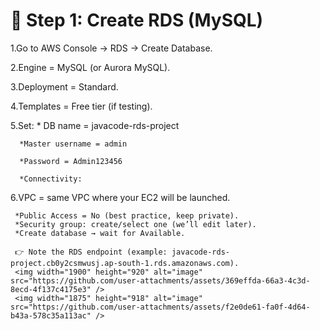 🔹 Step 1: Create RDS (MySQL)
=
1.Go to AWS Console → RDS → Create Database.

2.Engine = MySQL (or Aurora MySQL).

3.Deployment = Standard.

4.Templates = Free tier (if testing).

5.Set:
      * DB name = javacode-rds-project
      
      *Master username = admin
      
      *Password = Admin123456
      
      *Connectivity:
      
6.VPC = same VPC where your EC2 will be launched.

     *Public Access = No (best practice, keep private). 
     *Security group: create/select one (we’ll edit later).
     *Create database → wait for Available.

     👉 Note the RDS endpoint (example: javacode-rds-project.cb0y2csmwusj.ap-south-1.rds.amazonaws.com).
     <img width="1900" height="920" alt="image" src="https://github.com/user-attachments/assets/369effda-66a3-4c3d-8ecd-4f137c4175e3" />
     <img width="1875" height="918" alt="image" src="https://github.com/user-attachments/assets/f2e0de61-fa0f-4d64-b43a-578c35a113ac" />


     

